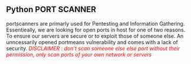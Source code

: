 ## Python PORT SCANNER

portscanners are primarly used for Pentesting and Information Gathering. Essentieally, we are looking for open ports in host for one of two reasons. To ensure our servers are secure or to exploit those of someone else. An unncessarily opened portmeans vulnerability and comes with a lack of security.
<em>
    <span style="color:red">DISCLAIMER : don't scan someone else else port without their permission, only scan ports of your own network or servers</span>
</em>
